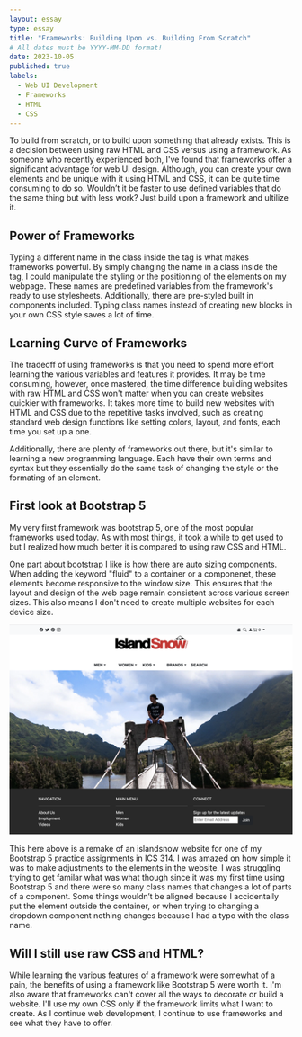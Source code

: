 ```yaml
---
layout: essay
type: essay
title: "Frameworks: Building Upon vs. Building From Scratch"
# All dates must be YYYY-MM-DD format!
date: 2023-10-05
published: true
labels:
  - Web UI Development
  - Frameworks
  - HTML
  - CSS
---
```


To build from scratch, or to build upon something that already exists. This is a decision between using raw HTML and CSS versus using a framework. As someone who recently experienced both, I've found that frameworks offer a significant advantage for web UI design. Although, you can create your own elements and be unique with it using HTML and CSS, it can be quite time consuming to do so. Wouldn’t it be faster to use defined variables that do the same thing but with less work? Just build upon a framework and ultilize it.

## Power of Frameworks

Typing a different name in the class inside the tag is what makes frameworks powerful. By simply changing the name in a class inside the tag, I could manipulate the styling or the positioning of the elements on my webpage. These names are predefined variables from the framework's ready to use stylesheets. Additionally, there are pre-styled built in components included. Typing class names instead of creating new blocks in your own CSS style saves a lot of time.

## Learning Curve of Frameworks

The tradeoff of using frameworks is that you need to spend more effort learning the various variables and features it provides. It may be time consuming, however, once mastered, the time difference building websites with raw HTML and CSS won't matter when you can create websites quickier with frameworks. It takes more time to build new websites with HTML and CSS due to the repetitive tasks involved, such as creating standard web design functions like setting colors, layout, and fonts, each time you set up a one.

Additionally, there are plenty of frameworks out there, but it's similar to learning a new programming language. Each have their own terms and syntax but they essentially do the same task of changing the style or the formating of an element.

## First look at Bootstrap 5

My very first framework was bootstrap 5, one of the most popular frameworks used today. As with most things, it took a while to get used to but I realized how much better it is compared to using raw CSS and HTML.

One part about bootstrap I like is how there are auto sizing components. When adding the keyword "fluid" to a container or a componenet, these elements become responsive to the window size. This ensures that the layout and design of the web page remain consistent across various screen sizes. This also means I don't need to create multiple websites for each device size.

<img width="600px" length="400px" class="rounded float-start pe-4" src="../img/frameworks/experience-islandsnow-bootstrap.png">

This here above is a remake of an islandsnow website for one of my Bootstrap 5 practice assignments in ICS 314. I was amazed on how simple it was to make adjustments to the elements in the website. I was struggling trying to get familar what was what though since it was my first time using Bootstrap 5 and there were so many class names that changes a lot of parts of a component. Some things wouldn’t be aligned because I accidentally put the element outside the container, or when trying to changing a dropdown component nothing changes because I had a typo with the class name.

## Will I still use raw CSS and HTML?

While learning the various features of a framework were somewhat of a pain, the benefits of using a framework like Bootstrap 5 were worth it. I'm also aware that frameworks can't cover all the ways to decorate or build a website. I'll use my own CSS only if the framework limits what I want to create. As I continue web development, I continue to use frameworks and see what they have to offer.